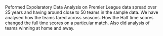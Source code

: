 Peformed Expolaratory Data Analysis on Premier League data spread over 25 years and having around close to 50 teams in the sample data. We have analysed how the teams fared across seasons.
How the Half time scores changed the full time scores on a particular match. Also did analysis of teams winning at home and away.
